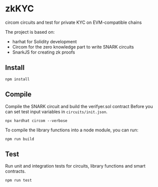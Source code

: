 # zkKYC
circom circuits and test for private KYC on EVM-compatible chains

The project is based on:
- harhat for Solidity development
- Circom for the zero knowledge part to write SNARK circuits
- SnarkJS for creating zk proofs

## Install
```shell
npm install
```

## Compile
Compile the SNARK circuit and build the verifyer.sol contract
Before you can set test input variables in `circuits/init.json`.
```shell
npx hardhat circom --verbose
```
To compile the library functions into a node module, you can run:
```shell
npm run build
```

## Test
Run unit and integration tests for circuits, library functions and smart contracts.
```shell
npm run test
```